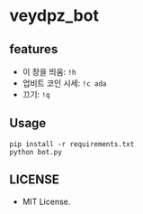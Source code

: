 # veydpz_bot

## features
- 이 창을 띄움: `!h`
- 업비트 코인 시세: `!c ada`
- 끄기: `!q`

## Usage
```
pip install -r requirements.txt
python bot.py
```

## LICENSE
- MIT License.
